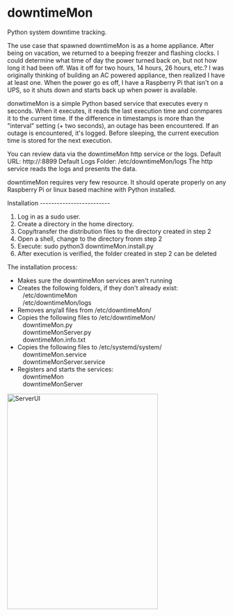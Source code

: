 # downtimeMon
Python system downtime tracking.

The use case that spawned downtimeMon is as a home appliance.  After being on vacation, we returned to a beeping freezer and flashing clocks. I could determine what time of day the power turned back on, but not how long it had been off.  Was it off for two hours, 14 hours, 26 hours, etc.?  I was originally thinking of building an AC powered appliance, then realized I have at least one.  When the power go es off, I have a Raspberry Pi that isn't on a UPS, so it shuts down and starts back up when power is available. 

donwtimeMon is a simple Python based service that executes every n seconds. When it executes, it reads the last execution time and conmpares it to the current time.  If the difference in timestamps is more than the "interval" setting (+ two seconds), an outage has been encountered. If an outage is encountered, it's logged. Before sleeping, the current execution time is stored for the next execution.

You can review data via the downtimeMon http service or the logs.
Default URL:  http://<IpAddress>:8899
Default Logs Folder:  /etc/downtimeMon/logs
The http service reads the logs and presents the data.

downtimeMon requires very few resource. It should operate properly on any Raspberry Pi or linux based machine with Python installed.

Installation -------------------------
1) Log in as a sudo user.
2) Create a directory in the home directory.
3) Copy/transfer the distribution files to the directory created in step 2
4) Open a shell, change to the directory fronm step 2
5) Execute:  sudo python3 downtimeMon.install.py
6) After execution is verified, the folder created in step 2 can be deleted

The installation process:
- Makes sure the downtimeMon services aren't running  
- Creates the following folders, if they don't already exist:  
&nbsp;&nbsp;    /etc/downtimeMon  
&nbsp;&nbsp;    /etc/downtimeMon/logs  
- Removes any/all files from /etc/downtimeMon/  
- Copies the following files to /etc/downtimeMon/  
&nbsp;&nbsp;    downtimeMon.py  
&nbsp;&nbsp;    downtimeMonServer.py  
&nbsp;&nbsp;    downtimeMon.info.txt  
- Copies the following files to /etc/systemd/system/  
&nbsp;&nbsp;    downtimeMon.service  
&nbsp;&nbsp;    downtimeMonServer.service  
- Registers and starts the services:  
&nbsp;&nbsp;    downtimeMon  
&nbsp;&nbsp;    downtimeMonServer  
      
<img width="346" height="495" alt="ServerUI" src="https://github.com/user-attachments/assets/ac2cc3e3-b22b-4203-80f8-e3219d28b0d2" />
